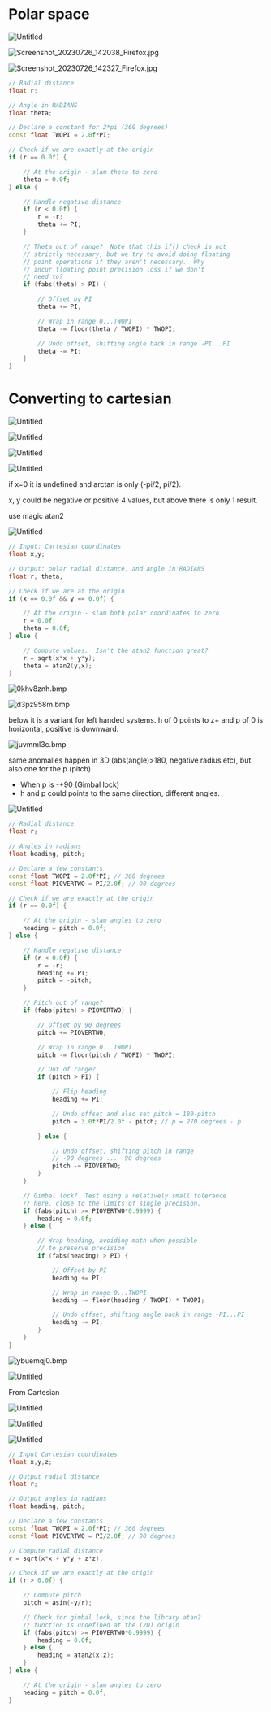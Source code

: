 # Polar space

![Untitled](Polar%20space%200194bec0e79a4841a99d90147999886a/Untitled.png)

![Screenshot_20230726_142038_Firefox.jpg](Polar%20space%200194bec0e79a4841a99d90147999886a/Screenshot_20230726_142038_Firefox.jpg)

![Screenshot_20230726_142327_Firefox.jpg](Polar%20space%200194bec0e79a4841a99d90147999886a/Screenshot_20230726_142327_Firefox.jpg)

```cpp
// Radial distance
float r;

// Angle in RADIANS
float theta;

// Declare a constant for 2*pi (360 degrees)
const float TWOPI = 2.0f*PI;

// Check if we are exactly at the origin
if (r == 0.0f) {

    // At the origin - slam theta to zero
    theta = 0.0f;
} else {

    // Handle negative distance
    if (r < 0.0f) {
        r = -r;
        theta += PI;
    }

    // Theta out of range?  Note that this if() check is not
    // strictly necessary, but we try to avoid doing floating
    // point operations if they aren't necessary.  Why
    // incur floating point precision loss if we don't
    // need to?
    if (fabs(theta) > PI) {

        // Offset by PI
        theta += PI;

        // Wrap in range 0...TWOPI
        theta -= floor(theta / TWOPI) * TWOPI;

        // Undo offset, shifting angle back in range -PI...PI
        theta -= PI;
    }
}
```

# Converting to cartesian

![Untitled](Polar%20space%200194bec0e79a4841a99d90147999886a/Untitled%201.png)

![Untitled](Polar%20space%200194bec0e79a4841a99d90147999886a/Untitled%202.png)

![Untitled](Polar%20space%200194bec0e79a4841a99d90147999886a/Untitled%203.png)

![Untitled](Polar%20space%200194bec0e79a4841a99d90147999886a/Untitled%204.png)

if x=0 it is undefined and arctan is only (-pi/2, pi/2).

x, y could be negative or positive 4 values, but above there is only 1 result.

use magic atan2 

![Untitled](Polar%20space%200194bec0e79a4841a99d90147999886a/Untitled%205.png)

```cpp
// Input: Cartesian coordinates
float x,y;

// Output: polar radial distance, and angle in RADIANS
float r, theta;

// Check if we are at the origin
if (x == 0.0f && y == 0.0f) {

    // At the origin - slam both polar coordinates to zero
    r = 0.0f;
    theta = 0.0f;
} else {

    // Compute values.  Isn't the atan2 function great?
    r = sqrt(x*x + y*y);
    theta = atan2(y,x);
}

```

![0khv8znh.bmp](Polar%20space%200194bec0e79a4841a99d90147999886a/0khv8znh.bmp)

![d3pz958m.bmp](Polar%20space%200194bec0e79a4841a99d90147999886a/d3pz958m.bmp)

below it is a variant for left handed systems. h of 0 points to z+ and p of 0 is horizontal, positive is downward.

![juvmml3c.bmp](Polar%20space%200194bec0e79a4841a99d90147999886a/juvmml3c.bmp)

same anomalies happen in 3D (abs(angle)>180, negative radius etc), but also one for the p (pitch).

- When p is -+90 (Gimbal lock)
- h and p could points to the same direction, different angles.

![Untitled](Polar%20space%200194bec0e79a4841a99d90147999886a/Untitled%206.png)

```cpp
// Radial distance
float r;

// Angles in radians
float heading, pitch;

// Declare a few constants
const float TWOPI = 2.0f*PI; // 360 degrees
const float PIOVERTWO = PI/2.0f; // 90 degrees

// Check if we are exactly at the origin
if (r == 0.0f) {

    // At the origin - slam angles to zero
    heading = pitch = 0.0f;
} else {

    // Handle negative distance
    if (r < 0.0f) {
        r = -r;
        heading += PI;
        pitch = -pitch;
    }

    // Pitch out of range?
    if (fabs(pitch) > PIOVERTWO) {

        // Offset by 90 degrees
        pitch += PIOVERTWO;

        // Wrap in range 0...TWOPI
        pitch -= floor(pitch / TWOPI) * TWOPI;

        // Out of range?
        if (pitch > PI) {

            // Flip heading
            heading += PI;

            // Undo offset and also set pitch = 180-pitch
            pitch = 3.0f*PI/2.0f - pitch; // p = 270 degrees - p

        } else {

            // Undo offset, shifting pitch in range
            // -90 degrees ... +90 degrees
            pitch -= PIOVERTWO;
        }
    }

    // Gimbal lock?  Test using a relatively small tolerance
    // here, close to the limits of single precision.
    if (fabs(pitch) >= PIOVERTWO*0.9999) {
        heading = 0.0f;
    } else {

        // Wrap heading, avoiding math when possible
        // to preserve precision
        if (fabs(heading) > PI) {

            // Offset by PI
            heading += PI;

            // Wrap in range 0...TWOPI
            heading -= floor(heading / TWOPI) * TWOPI;

            // Undo offset, shifting angle back in range -PI...PI
            heading -= PI;
        }
    }
}
```

![ybuemqj0.bmp](Polar%20space%200194bec0e79a4841a99d90147999886a/ybuemqj0.bmp)

![Untitled](Polar%20space%200194bec0e79a4841a99d90147999886a/Untitled%207.png)

From Cartesian

![Untitled](Polar%20space%200194bec0e79a4841a99d90147999886a/Untitled%208.png)

![Untitled](Polar%20space%200194bec0e79a4841a99d90147999886a/Untitled%209.png)

![Untitled](Polar%20space%200194bec0e79a4841a99d90147999886a/Untitled%2010.png)

```cpp
// Input Cartesian coordinates
float x,y,z;

// Output radial distance
float r;

// Output angles in radians
float heading, pitch;

// Declare a few constants
const float TWOPI = 2.0f*PI; // 360 degrees
const float PIOVERTWO = PI/2.0f; // 90 degrees

// Compute radial distance
r = sqrt(x*x + y*y + z*z);

// Check if we are exactly at the origin
if (r > 0.0f) {

    // Compute pitch
    pitch = asin(-y/r);

    // Check for gimbal lock, since the library atan2
    // function is undefined at the (2D) origin
    if (fabs(pitch) >= PIOVERTWO*0.9999) {
        heading = 0.0f;
    } else {
        heading = atan2(x,z);
    }
} else {

    // At the origin - slam angles to zero
    heading = pitch = 0.0f;
}
```